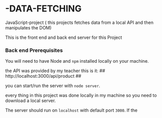 # -DATA-FETCHING
JavaScript-project ( this projects fetches data from a local API and then manipulates the DOM)

This is the front end and back end server for this Project

### Back end Prerequisites ###

You will need to have Node and `npm` installed locally on your machine.

the API was provided by my teacher this is it: ## http://localhost:3000/api/product  ##

you can start/run the server with `node server`. 

every thing in this project was done locally in my machine so you need to download a local server.

The server should run on `localhost` with default port `3000`. If the

